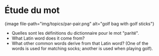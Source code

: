 # Étude du mot

{image file-path="img/topics/par-pair.png" alt="golf bag with golf sticks"}

- Quelles sont les définitions du dictionnaire pour le mot "parité".
- What Latin word does it come from?
- What other common words derive from that Latin word? (One of the words is used for matching socks; another is used when playing golf).
